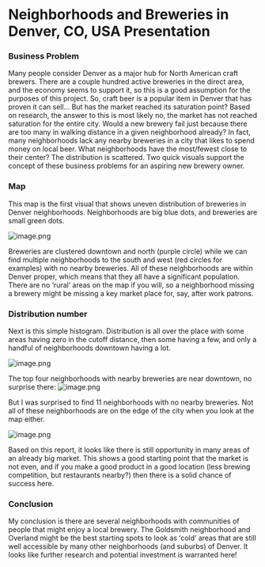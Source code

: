 
# Neighborhoods and Breweries in Denver, CO, USA Presentation

### Business Problem
Many people consider Denver as a major hub for North American craft brewers.  There are a couple hundred active breweries in the direct area, and the economy seems to support it, so this is a good assumption for the purposes of this project.
So, craft beer is a popular item in Denver that has proven it can sell...
But has the market reached its saturation point?
Based on research, the answer to this is most likely no, the market has not reached saturation for the entire city.
Would a new brewery fail just because there are too many in walking distance in a given neighborhood already?
In fact, many neighborhoods lack any nearby breweries in a city that likes to spend money on local beer.
 What neighborhoods have the most/fewest close to their center?
The distribution is scattered.  Two quick visuals support the concept of these business problems for an aspiring new brewery owner.

### Map
This map is the first visual that shows uneven distribution of breweries in Denver neighborhoods.  Neighborhoods are big blue dots, and breweries are small green dots.

![image.png](attachment:image.png)

Breweries are clustered downtown and north (purple circle) while we can find multiple neighborhoods to the south and west (red circles for examples) with no nearby breweries.
All of these neighborhoods are within Denver proper, which means that they all have a significant population.  There are no ‘rural’ areas on the map if you will, so a neighborhood missing a brewery might be missing a key market place for, say, after work patrons.


### Distribution number
Next is this simple histogram.  Distribution is all over the place with some areas having zero in the cutoff distance, then some having a few, and only a handful of neighborhoods downtown having a lot.

![image.png](attachment:image.png)

The top four neighborhoods with nearby breweries are near downtown, no surprise there:
![image.png](attachment:image.png)

But I was surprised to find 11 neighborhoods with no nearby breweries.  Not all of these neighborhoods are on the edge of the city when you look at the map either.

![image.png](attachment:image.png)

Based on this report, it looks like there is still opportunity in many areas of an already big market.  This shows a good starting point that the market is not even, and if you make a good product in a good location (less brewing competition, but restaurants nearby?) then there is a solid chance of success here.

### Conclusion
My conclusion is there are several neighborhoods with communities of people that might enjoy a local brewery.  The Goldsmith neighborhood and Overland might be the best starting spots to look as ‘cold’ areas that are still well accessible by many other neighborhoods (and suburbs) of Denver.  It looks like further research and potential investment is warranted here!
